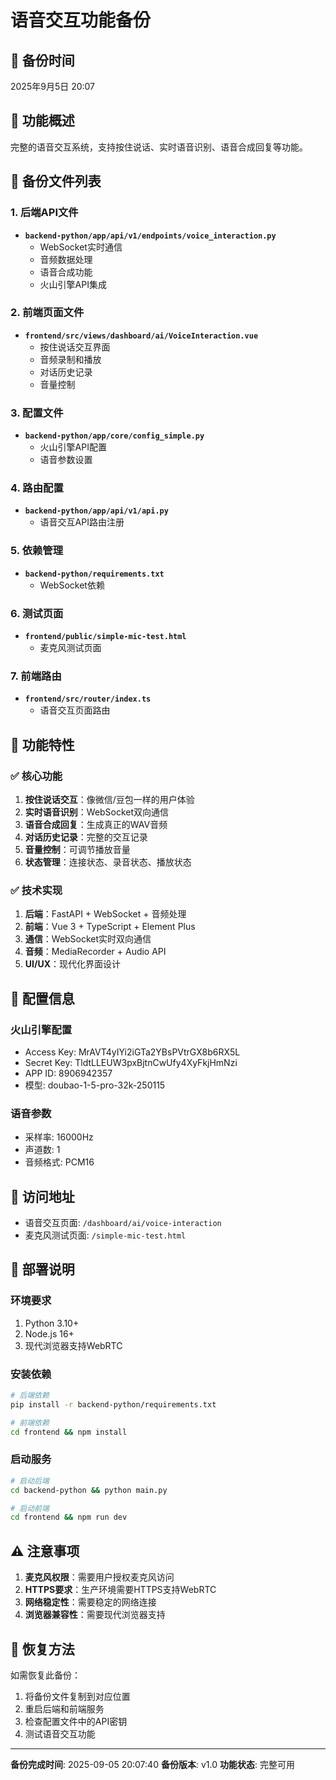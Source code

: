 # 语音交互功能备份

## 📅 备份时间
2025年9月5日 20:07

## 🎤 功能概述
完整的语音交互系统，支持按住说话、实时语音识别、语音合成回复等功能。

## 📁 备份文件列表

### 1. 后端API文件
- **`backend-python/app/api/v1/endpoints/voice_interaction.py`**
  - WebSocket实时通信
  - 音频数据处理
  - 语音合成功能
  - 火山引擎API集成

### 2. 前端页面文件
- **`frontend/src/views/dashboard/ai/VoiceInteraction.vue`**
  - 按住说话交互界面
  - 音频录制和播放
  - 对话历史记录
  - 音量控制

### 3. 配置文件
- **`backend-python/app/core/config_simple.py`**
  - 火山引擎API配置
  - 语音参数设置

### 4. 路由配置
- **`backend-python/app/api/v1/api.py`**
  - 语音交互API路由注册

### 5. 依赖管理
- **`backend-python/requirements.txt`**
  - WebSocket依赖

### 6. 测试页面
- **`frontend/public/simple-mic-test.html`**
  - 麦克风测试页面

### 7. 前端路由
- **`frontend/src/router/index.ts`**
  - 语音交互页面路由

## 🚀 功能特性

### ✅ 核心功能
1. **按住说话交互**：像微信/豆包一样的用户体验
2. **实时语音识别**：WebSocket双向通信
3. **语音合成回复**：生成真正的WAV音频
4. **对话历史记录**：完整的交互记录
5. **音量控制**：可调节播放音量
6. **状态管理**：连接状态、录音状态、播放状态

### ✅ 技术实现
1. **后端**：FastAPI + WebSocket + 音频处理
2. **前端**：Vue 3 + TypeScript + Element Plus
3. **通信**：WebSocket实时双向通信
4. **音频**：MediaRecorder + Audio API
5. **UI/UX**：现代化界面设计

## 🔧 配置信息

### 火山引擎配置
- Access Key: MrAVT4yIYi2iGTa2YBsPVtrGX8b6RX5L
- Secret Key: TldtLLEUW3pxBjtnCwUfy4XyFkjHmNzi
- APP ID: 8906942357
- 模型: doubao-1-5-pro-32k-250115

### 语音参数
- 采样率: 16000Hz
- 声道数: 1
- 音频格式: PCM16

## 📱 访问地址
- 语音交互页面: `/dashboard/ai/voice-interaction`
- 麦克风测试页面: `/simple-mic-test.html`

## 🎯 部署说明

### 环境要求
1. Python 3.10+
2. Node.js 16+
3. 现代浏览器支持WebRTC

### 安装依赖
```bash
# 后端依赖
pip install -r backend-python/requirements.txt

# 前端依赖
cd frontend && npm install
```

### 启动服务
```bash
# 启动后端
cd backend-python && python main.py

# 启动前端
cd frontend && npm run dev
```

## ⚠️ 注意事项

1. **麦克风权限**：需要用户授权麦克风访问
2. **HTTPS要求**：生产环境需要HTTPS支持WebRTC
3. **网络稳定性**：需要稳定的网络连接
4. **浏览器兼容性**：需要现代浏览器支持

## 🔄 恢复方法

如需恢复此备份：
1. 将备份文件复制到对应位置
2. 重启后端和前端服务
3. 检查配置文件中的API密钥
4. 测试语音交互功能

---
**备份完成时间**: 2025-09-05 20:07:40
**备份版本**: v1.0
**功能状态**: 完整可用